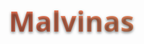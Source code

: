 # Malvinas
<!DOCTYPE html>
<html lang="es">
<head>
    <meta charset="UTF-8">
    <meta name="viewport" content="width=device-width, initial-scale=1.0">
    <title>Documental: Guerra de las Malvinas</title>
    <link rel="stylesheet" href="https://cdnjs.cloudflare.com/ajax/libs/font-awesome/6.4.0/css/all.min.css">
    <style>
        * {
            margin: 0;
            padding: 0;
            box-sizing: border-box;
            font-family: 'Segoe UI', Tahoma, Geneva, Verdana, sans-serif;
        }
        
        body {
            background: linear-gradient(135deg, #1a2a6c, #2c3e50, #4a235a);
            color: #f0f0f0;
            min-height: 100vh;
            padding: 20px;
            display: flex;
            flex-direction: column;
            align-items: center;
        }
        
        .container {
            max-width: 1200px;
            width: 100%;
            margin: 0 auto;
        }
        
        header {
            text-align: center;
            padding: 20px 0;
            margin-bottom: 30px;
            border-bottom: 2px solid rgba(255, 255, 255, 0.1);
        }
        
        h1 {
            font-size: 2.8rem;
            margin-bottom: 10px;
            text-shadow: 0 2px 4px rgba(0, 0, 0, 0.5);
            background: linear-gradient(to right, #ff7e5f, #feb47b);
            -webkit-background-clip: text;
            -webkit-text-fill-color: transparent;
        }
        
        .subtitle {
            font-size: 1.2rem;
            opacity: 0.9;
            max-width: 800px;
            margin: 0 auto;
        }
        
        .documentary-container {
            display: flex;
            gap: 30px;
            margin-bottom: 40px;
            flex-wrap: wrap;
        }
        
        .video-section {
            flex: 1;
            min-width: 300px;
            background: rgba(0, 0, 0, 0.5);
            border-radius: 15px;
            overflow: hidden;
            box-shadow: 0 10px 30px rgba(0, 0, 0, 0.5);
        }
        
        .video-player {
            position: relative;
            background: #000;
            height: 0;
            padding-bottom: 56.25%; /* 16:9 Aspect Ratio */
        }
        
        .video-overlay {
            position: absolute;
            top: 0;
            left: 0;
            width: 100%;
            height: 100%;
            background: linear-gradient(rgba(0, 0, 0, 0.3), rgba(0, 0, 0, 0.7)), 
                        url('https://upload.wikimedia.org/wikipedia/commons/thumb/4/42/Bundesarchiv_Bild_183-1982-0406-016%2C_Falklandkrieg%2C_versenkter_Zerst%C3%B6rer.jpg/800px-Bundesarchiv_Bild_183-1982-0406-016%2C_Falklandkrieg%2C_versenkter_Zerst%C3%B6rer.jpg');
            background-size: cover;
            background-position: center;
            display: flex;
            flex-direction: column;
            justify-content: center;
            align-items: center;
            color: white;
            padding: 20px;
        }
        
        .play-button {
            width: 80px;
            height: 80px;
            background: rgba(255, 0, 0, 0.8);
            border-radius: 50%;
            display: flex;
            justify-content: center;
            align-items: center;
            cursor: pointer;
            transition: all 0.3s;
            margin-bottom: 20px;
            animation: pulse 2s infinite;
        }
        
        .play-button:hover {
            transform: scale(1.1);
            background: rgba(255, 0, 0, 1);
        }
        
        .play-button i {
            font-size: 40px;
            margin-left: 5px;
        }
        
        .video-title {
            font-size: 1.8rem;
            text-align: center;
            margin-bottom: 10px;
            font-weight: bold;
        }
        
        .video-duration {
            font-size: 1rem;
            opacity: 0.8;
        }
        
        .video-controls {
            display: flex;
            justify-content: space-between;
            padding: 15px;
            background: rgba(0, 0, 0, 0.7);
        }
        
        .control-group {
            display: flex;
            gap: 15px;
        }
        
        .control-btn {
            background: none;
            border: none;
            color: #f0f0f0;
            font-size: 1.2rem;
            cursor: pointer;
            opacity: 0.8;
            transition: opacity 0.3s;
        }
        
        .control-btn:hover {
            opacity: 1;
        }
        
        .progress-container {
            flex-grow: 1;
            background: rgba(255, 255, 255, 0.1);
            height: 6px;
            border-radius: 3px;
            margin: 0 15px;
            align-self: center;
            cursor: pointer;
            position: relative;
        }
        
        .progress-bar {
            height: 100%;
            width: 35%;
            background: linear-gradient(to right, #ff7e5f, #feb47b);
            border-radius: 3px;
        }
        
        .info-section {
            flex: 1;
            min-width: 300px;
            background: rgba(0, 0, 0, 0.5);
            border-radius: 15px;
            padding: 25px;
            box-shadow: 0 10px 30px rgba(0, 0, 0, 0.5);
        }
        
        .section-title {
            font-size: 1.8rem;
            margin-bottom: 20px;
            color: #feb47b;
            border-bottom: 2px solid rgba(255, 255, 255, 0.1);
            padding-bottom: 10px;
        }
        
        .timeline {
            position: relative;
            padding-left: 30px;
            margin-bottom: 30px;
        }
        
        .timeline::before {
            content: '';
            position: absolute;
            left: 0;
            top: 0;
            height: 100%;
            width: 4px;
            background: linear-gradient(to bottom, #ff7e5f, #feb47b);
        }
        
        .timeline-item {
            position: relative;
            margin-bottom: 25px;
        }
        
        .timeline-item::before {
            content: '';
            position: absolute;
            left: -34px;
            top: 5px;
            width: 16px;
            height: 16px;
            border-radius: 50%;
            background: #ff7e5f;
        }
        
        .timeline-date {
            font-weight: bold;
            color: #feb47b;
            margin-bottom: 5px;
        }
        
        .stats-grid {
            display: grid;
            grid-template-columns: repeat(auto-fit, minmax(150px, 1fr));
            gap: 15px;
            margin: 25px 0;
        }
        
        .stat-card {
            background: rgba(255, 255, 255, 0.1);
            padding: 15px;
            border-radius: 10px;
            text-align: center;
            transition: transform 0.3s;
        }
        
        .stat-card:hover {
            transform: translateY(-5px);
            background: rgba(255, 255, 255, 0.15);
        }
        
        .stat-value {
            font-size: 2rem;
            font-weight: bold;
            color: #ff7e5f;
            margin: 10px 0;
        }
        
        .stat-label {
            font-size: 0.9rem;
            opacity: 0.8;
        }
        
        .footer-note {
            text-align: center;
            margin-top: 40px;
            padding-top: 20px;
            border-top: 1px solid rgba(255, 255, 255, 0.1);
            font-size: 0.9rem;
            opacity: 0.7;
        }
        
        @keyframes pulse {
            0% { box-shadow: 0 0 0 0 rgba(255, 126, 95, 0.7); }
            70% { box-shadow: 0 0 0 15px rgba(255, 126, 95, 0); }
            100% { box-shadow: 0 0 0 0 rgba(255, 126, 95, 0); }
        }
        
        @media (max-width: 768px) {
            .documentary-container {
                flex-direction: column;
            }
            
            h1 {
                font-size: 2.2rem;
            }
        }
    </style>
</head>
<body>
    <div class="container">
        <header>
            <h1>GUERRA DE LAS MALVINAS</h1>
            <p class="subtitle">Conflicto armado entre Argentina y el Reino Unido en 1982 por la soberanía de las islas Malvinas, Georgias del Sur y Sandwich del Sur</p>
        </header>
        
        <div class="documentary-container">
            <div class="video-section">
                <div class="video-player">
                    <div class="video-overlay">
                        <div class="play-button">
                            <i class="fas fa-play"></i>
                        </div>
                        <h2 class="video-title">Documental: La Guerra del Atlántico Sur</h2>
                        <p class="video-duration">Duración: 47:22</p>
                    </div>
                </div>
                <div class="video-controls">
                    <div class="control-group">
                        <button class="control-btn"><i class="fas fa-backward"></i></button>
                        <button class="control-btn"><i class="fas fa-play"></i></button>
                        <button class="control-btn"><i class="fas fa-forward"></i></button>
                    </div>
                    <div class="progress-container">
                        <div class="progress-bar"></div>
                    </div>
                    <div class="control-group">
                        <button class="control-btn"><i class="fas fa-volume-up"></i></button>
                        <button class="control-btn"><i class="fas fa-expand"></i></button>
                    </div>
                </div>
            </div>
            
            <div class="info-section">
                <h2 class="section-title">Cronología del Conflicto</h2>
                
                <div class="timeline">
                    <div class="timeline-item">
                        <div class="timeline-date">2 de abril de 1982</div>
                        <p>Fuerzas militares argentinas desembarcan en las islas Malvinas, tomando el control de Puerto Stanley (rebautizado Puerto Argentino).</p>
                    </div>
                    <div class="timeline-item">
                        <div class="timeline-date">5 de abril de 1982</div>
                        <p>El Reino Unido envía una fuerza naval masiva hacia el Atlántico Sur, liderada por los portaaviones HMS Hermes y HMS Invincible.</p>
                    </div>
                    <div class="timeline-item">
                        <div class="timeline-date">25 de abril de 1982</div>
                        <p>Las fuerzas británicas recuperan las islas Georgias del Sur.</p>
                    </div>
                    <div class="timeline-item">
                        <div class="timeline-date">1-2 de mayo de 1982</div>
                        <p>Comienza la campaña aérea y naval británica. El submarino nuclear HMS Conqueror hunde el crucero ARA General Belgrano.</p>
                    </div>
                    <div class="timeline-item">
                        <div class="timeline-date">21 de mayo de 1982</div>
                        <p>Desembarco británico en San Carlos, en la isla Soledad.</p>
                    </div>
                    <div class="timeline-item">
                        <div class="timeline-date">14 de junio de 1982</div>
                        <p>Las fuerzas argentinas en Puerto Argentino se rinden. Fin de las hostilidades.</p>
                    </div>
                </div>
                
                <h2 class="section-title">Estadísticas del Conflicto</h2>
                
                <div class="stats-grid">
                    <div class="stat-card">
                        <div class="stat-value">74</div>
                        <div class="stat-label">Días de conflicto</div>
                    </div>
                    <div class="stat-card">
                        <div class="stat-value">649</div>
                        <div class="stat-label">Muertos argentinos</div>
                    </div>
                    <div class="stat-card">
                        <
